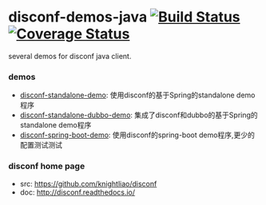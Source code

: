 disconf-demos-java [![Build Status](https://travis-ci.org/knightliao/disconf-demos-java.svg?branch=dev)](https://travis-ci.org/knightliao/disconf-demos-java) [![Coverage Status](https://coveralls.io/repos/knightliao/disconf-demos-java/badge.svg?branch=dev&service=github)](https://coveralls.io/github/knightliao/disconf-demos-java?branch=master)
=======

several demos for disconf java client.

### demos

- [disconf-standalone-demo](https://github.com/knightliao/disconf-demos-java/tree/master/disconf-standalone-demo): 使用disconf的基于Spring的standalone demo程序
- [disconf-standalone-dubbo-demo](https://github.com/knightliao/disconf-demos-java/tree/master/disconf-standalone-dubbo-demo): 集成了disconf和dubbo的基于Spring的standalone demo程序
- [disconf-spring-boot-demo](https://github.com/knightliao/disconf-demos-java/tree/master/disconf-spring-boot-demo): 使用disconf的spring-boot demo程序,更少的配置测试测试
### disconf home page

- src: https://github.com/knightliao/disconf
- doc: http://disconf.readthedocs.io/
